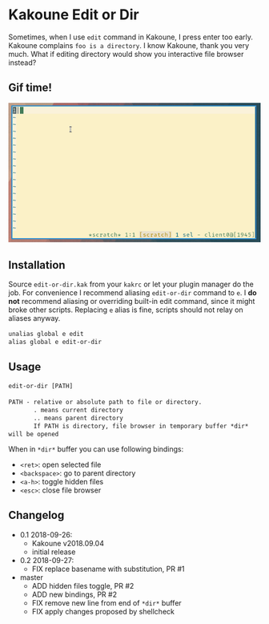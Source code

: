 # Kakoune Edit or Dir

Sometimes, when I use `edit` command in Kakoune, I press enter too
early. Kakoune complains `foo is a directory`. I know Kakoune, thank you
very much. What if editing directory would show you interactive file browser
instead?

## Gif time!

![gif](edit-or-dir.gif)

## Installation

Source `edit-or-dir.kak` from your `kakrc` or let your plugin manager do
the job. For convenience I recommend aliasing `edit-or-dir` command to `e`.
I **do not** recommend aliasing or overriding built-in edit command, since
it might broke other scripts. Replacing `e` alias is fine, scripts should
not relay on aliases anyway.

```
unalias global e edit
alias global e edit-or-dir
```

## Usage

```
edit-or-dir [PATH]

PATH - relative or absolute path to file or directory.
       . means current directory
       .. means parent directory
       If PATH is directory, file browser in temporary buffer *dir* will be opened
```

When in `*dir*` buffer you can use following bindings:

- `<ret>`:       open selected file
- `<backspace>`: go to parent directory
- `<a-h>`:       toggle hidden files
- `<esc>`:       close file browser

## Changelog

- 0.1 2018-09-26:
  - Kakoune v2018.09.04
  - initial release
- 0.2 2018-09-27:
  - FIX replace basename with substitution, PR #1
- master
  - ADD hidden files toggle, PR #2
  - ADD new bindings, PR #2
  - FIX remove new line from end of `*dir*` buffer
  - FIX apply changes proposed by shellcheck

